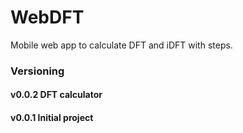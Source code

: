 # WebDFT

Mobile web app to calculate DFT and iDFT with steps.

### Versioning

#### v0.0.2 DFT calculator

#### v0.0.1 Initial project
